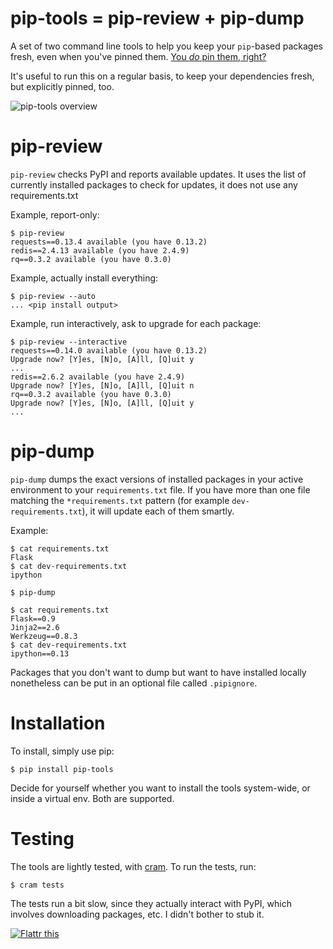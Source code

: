 pip-tools = pip-review + pip-dump
=================================

A set of two command line tools to help you keep your `pip`-based packages
fresh, even when you've pinned them.  [You _do_ pin them, right?][0]

It's useful to run this on a regular basis, to keep your dependencies fresh,
but explicitly pinned, too.

![pip-tools overview](https://github.com/downloads/nvie/pip-tools/pip-tools.png)


pip-review
==========

`pip-review` checks PyPI and reports available updates.  It uses the list of
currently installed packages to check for updates, it does not use any
requirements.txt

Example, report-only:

    $ pip-review
    requests==0.13.4 available (you have 0.13.2)
    redis==2.4.13 available (you have 2.4.9)
    rq==0.3.2 available (you have 0.3.0)

Example, actually install everything:

    $ pip-review --auto
    ... <pip install output>

Example, run interactively, ask to upgrade for each package:

    $ pip-review --interactive
    requests==0.14.0 available (you have 0.13.2)
    Upgrade now? [Y]es, [N]o, [A]ll, [Q]uit y
    ...
    redis==2.6.2 available (you have 2.4.9)
    Upgrade now? [Y]es, [N]o, [A]ll, [Q]uit n
    rq==0.3.2 available (you have 0.3.0)
    Upgrade now? [Y]es, [N]o, [A]ll, [Q]uit y
    ...


pip-dump
========

`pip-dump` dumps the exact versions of installed packages in your active
environment to your `requirements.txt` file.  If you have more than one file
matching the `*requirements.txt` pattern (for example `dev-requirements.txt`),
it will update each of them smartly.

Example:

    $ cat requirements.txt
    Flask
    $ cat dev-requirements.txt
    ipython

    $ pip-dump

    $ cat requirements.txt
    Flask==0.9
    Jinja2==2.6
    Werkzeug==0.8.3
    $ cat dev-requirements.txt
    ipython==0.13

Packages that you don't want to dump but want to have installed
locally nonetheless can be put in an optional file called `.pipignore`.


Installation
============

To install, simply use pip:

    $ pip install pip-tools

Decide for yourself whether you want to install the tools system-wide, or
inside a virtual env.  Both are supported.


Testing
=======

The tools are lightly tested, with [cram][3].  To run the tests, run:

    $ cram tests

The tests run a bit slow, since they actually interact with PyPI, which
involves downloading packages, etc.  I didn't bother to stub it.


[![Flattr this][2]][1]

[0]: http://nvie.com/posts/pin-your-packages/
[1]: https://flattr.com/thing/882478/Pin-Your-Packages
[2]: http://api.flattr.com/button/button-static-50x60.png
[3]: https://bitheap.org/cram/

